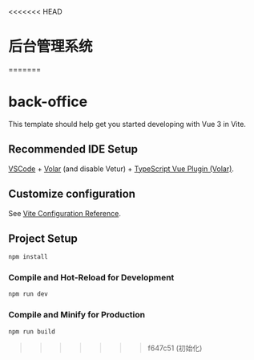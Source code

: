 <<<<<<< HEAD
<!--
 * @Date: 2023-08-14 17:03:01
 * @LastEditTime: 2023-08-21 14:28:45
 * @Description: 请填写简介
-->
# 后台管理系统
=======
# back-office

This template should help get you started developing with Vue 3 in Vite.

## Recommended IDE Setup

[VSCode](https://code.visualstudio.com/) + [Volar](https://marketplace.visualstudio.com/items?itemName=Vue.volar) (and disable Vetur) + [TypeScript Vue Plugin (Volar)](https://marketplace.visualstudio.com/items?itemName=Vue.vscode-typescript-vue-plugin).

## Customize configuration

See [Vite Configuration Reference](https://vitejs.dev/config/).

## Project Setup

```sh
npm install
```

### Compile and Hot-Reload for Development

```sh
npm run dev
```

### Compile and Minify for Production

```sh
npm run build
```
>>>>>>> f647c51 (初始化)
